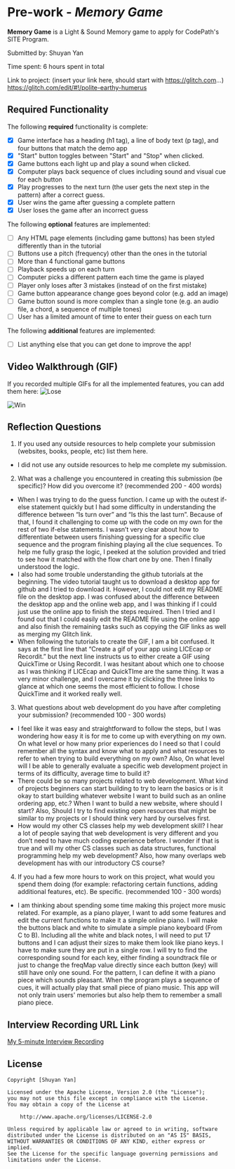 # Pre-work - *Memory Game*

**Memory Game** is a Light & Sound Memory game to apply for CodePath's SITE Program. 

Submitted by: Shuyan Yan

Time spent: 6 hours spent in total

Link to project: (insert your link here, should start with https://glitch.com...)
https://glitch.com/edit/#!/polite-earthy-humerus

## Required Functionality

The following **required** functionality is complete:

* [X] Game interface has a heading (h1 tag), a line of body text (p tag), and four buttons that match the demo app
* [X] "Start" button toggles between "Start" and "Stop" when clicked. 
* [X] Game buttons each light up and play a sound when clicked. 
* [X] Computer plays back sequence of clues including sound and visual cue for each button
* [X] Play progresses to the next turn (the user gets the next step in the pattern) after a correct guess. 
* [X] User wins the game after guessing a complete pattern
* [X] User loses the game after an incorrect guess

The following **optional** features are implemented:

* [ ] Any HTML page elements (including game buttons) has been styled differently than in the tutorial
* [ ] Buttons use a pitch (frequency) other than the ones in the tutorial
* [ ] More than 4 functional game buttons
* [ ] Playback speeds up on each turn
* [ ] Computer picks a different pattern each time the game is played
* [ ] Player only loses after 3 mistakes (instead of on the first mistake)
* [ ] Game button appearance change goes beyond color (e.g. add an image)
* [ ] Game button sound is more complex than a single tone (e.g. an audio file, a chord, a sequence of multiple tones)
* [ ] User has a limited amount of time to enter their guess on each turn

The following **additional** features are implemented:

- [ ] List anything else that you can get done to improve the app!

## Video Walkthrough (GIF)

If you recorded multiple GIFs for all the implemented features, you can add them here:
![Lose](https://user-images.githubusercontent.com/76415280/161353368-89a500c7-dd98-4de5-afee-e2453dc48026.gif)

![Win](https://user-images.githubusercontent.com/76415280/161352154-51fc3a5c-26d6-4575-bb88-634dd5a10d53.gif)

## Reflection Questions
1. If you used any outside resources to help complete your submission (websites, books, people, etc) list them here. 
* I did not use any outside resources to help me complete my submission.

2. What was a challenge you encountered in creating this submission (be specific)? How did you overcome it? (recommended 200 - 400 words) 
* When I was trying to do the guess function. I came up with the outest if-else statement quickly but I had some difficulty in understanding the difference between “Is turn over” and “Is this the last turn”. Because of that, I found it challenging to come up with the code on my own for the rest of two if-else statements. I wasn’t very clear about how to differentiate between users finishing guessing for a specific clue sequence and the program finishing playing all the clue sequences. To help me fully grasp the logic, I peeked at the solution provided and tried to see how it matched with the flow chart one by one. Then I finally understood the logic. 
* I also had some trouble understanding the github tutorials at the beginning. The video tutorial taught us to download a desktop app for github and I tried to download it. However, I could not edit my README file on the desktop app. I was confused about the difference between the desktop app and the online web app, and I was thinking if I could just use the online app to finish the steps required. Then I tried and I found out that I could easily edit the README file using the online app and also finish the remaining tasks such as copying the GIF links as well as merging my Glitch link. 
* When following the tutorials to create the GIF, I am a bit confused. It says at the first line that “Create a gif of your app using LICEcap or Recordit.” but the next line instructs us to either create a GIF using QuickTime or Using Recordit. I was hesitant about which one to choose as I was thinking if LICEcap and QuickTIme are the same thing. It was a very minor challenge, and I overcame it by clicking the three links to glance at which one seems the most efficient to follow. I chose QuickTime and it worked really well.


3. What questions about web development do you have after completing your submission? (recommended 100 - 300 words) 
* I feel like it was easy and straightforward to follow the steps, but I was wondering how easy it is for me to come up with everything on my own. On what level or how many prior experiences do I need so that I could remember all the syntax and know what to apply and what resources to refer to when trying to build everything on my own? Also, On what level will I be able to generally evaluate a specific web development project in terms of its difficulty, average time to build it? 
* There could be so many projects related to web development. What kind of projects beginners can start building to try to learn the basics or is it okay to start building whatever website I want to build such as an online ordering app, etc.? 
When I want to build a new website, where should I start? Also,  Should I try to find existing open resources that might be similar to my projects or I should think very hard by ourselves first.
* How would my other CS classes help my web development skill? I hear a lot of people saying that web development is very different and you don’t need to have much coding experience before. I wonder if that is true and will my other CS classes such as data structures, functional programming help my web development? Also, how many overlaps web development has with our introductory CS course?


4. If you had a few more hours to work on this project, what would you spend them doing (for example: refactoring certain functions, adding additional features, etc). Be specific. (recommended 100 - 300 words) 
* I am thinking about spending some time making this project more music related. For example, as a piano player, I want to add some features and edit the current functions to make it a simple online piano. I will make the buttons black and white to simulate a simple piano keyboard (From C to B). Including all the white and black notes, I will need to put 17 buttons and I can adjust their sizes to make them look like piano keys. I have to make sure they are put in a single row. I will try to find the corresponding sound for each key, either finding a soundtrack file or just to change the freqMap value directly since each button (key) will still have only one sound. For the pattern, I can define it with a piano piece which sounds pleasant. When the program plays a sequence of cues, it will actually play that small piece of piano music. This app will not only train users' memories but also help them to remember a small piano piece. 




## Interview Recording URL Link

[My 5-minute Interview Recording](https://www.youtube.com/watch?v=3vbf7bWY5kk)


## License

    Copyright [Shuyan Yan]

    Licensed under the Apache License, Version 2.0 (the "License");
    you may not use this file except in compliance with the License.
    You may obtain a copy of the License at

        http://www.apache.org/licenses/LICENSE-2.0

    Unless required by applicable law or agreed to in writing, software
    distributed under the License is distributed on an "AS IS" BASIS,
    WITHOUT WARRANTIES OR CONDITIONS OF ANY KIND, either express or implied.
    See the License for the specific language governing permissions and
    limitations under the License.
